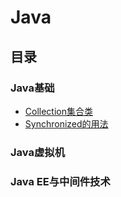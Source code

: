 # Java
## 目录
### Java基础
- [Collection集合类](./Java_basics/collection.md)
- [Synchronized的用法]()  
### Java虚拟机
### Java EE与中间件技术